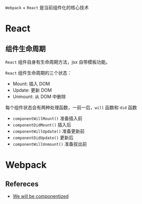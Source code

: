 `Webpack` + `React` 是当前组件化的核心技术

# React

## 组件生命周期

`React` 组件自身有生命周期方法，jsx 自带模板功能。

`React` 组件生命周期的三个状态：

* Mount: 插入 DOM
* Update: 更新 DOM
* Unmount: 从 DOM 中删除

每个组件状态会有两种处理函数，一前一后，`will` 函数和 `did` 函数

* `componentWillMount()` 准备插入前
* `componentDidMount()` 插入后
* `componentWillUpdate()` 准备更新前
* `componentDidUpdate()` 更新后
* `componentWillUnmount()` 准备拔出前

# Webpack

## Refereces

* [We will be componentized](http://www.alloyteam.com/2015/11/we-will-be-componentized-web-long-text/)